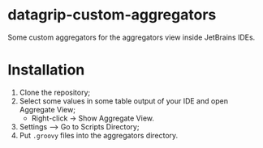 # datagrip-custom-aggregators
Some custom aggregators for the aggregators view inside JetBrains IDEs.

# Installation

1. Clone the repository;
2. Select some values in some table output of your IDE and open Aggregate View;
    * Right-click -> Show Aggregate View.
3. Settings –> Go to Scripts Directory;
4. Put `.groovy` files into the aggregators directory.
